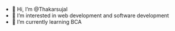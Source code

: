 - 👋 Hi, I’m @Thakarsujal
- 👀 I’m interested in web development and software development 
- 🌱 I’m currently learning BCA 

<!---
Thakarsujal/Thakarsujal is a ✨ special ✨ repository because its `README.md` (this file) appears on your GitHub profile.
You can click the Preview link to take a look at your changes.
--->
